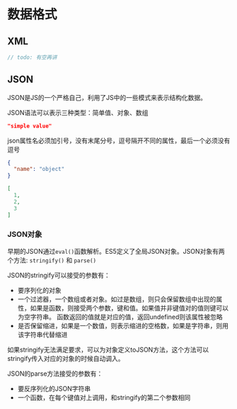 # 数据格式
## XML
```js
// todo: 有空再讲
```
## JSON
JSON是JS的一个严格自己，利用了JS中的一些模式来表示结构化数据。

JSON语法可以表示三种类型：简单值、对象、数组

```json
"simple value"
```

json属性名必须加引号，没有末尾分号，逗号隔开不同的属性，最后一个必须没有逗号

```json
{
  "name": "object"
}
```

```json
[
  1,
  2,
  3
]
```

### JSON对象
早期的JSON通过`eval()`函数解析。ES5定义了全局JSON对象。JSON对象有两个方法: `stringify()` 和 `parse()`

JSON的stringify可以接受的参数有：
- 要序列化的对象
- 一个过滤器，一个数组或者对象。如过是数组，则只会保留数组中出现的属性，如果是函数，则接受两个参数，键和值。如果值并非键值对的值则键可以为空字符串。
  函数返回的值就是对应的值，返回undefined则该属性被忽略
- 是否保留缩进，如果是一个数值，则表示缩进的空格数，如果是字符串，则用该字符串代替缩进

如果stringify无法满足要求，可以为对象定义toJSON方法，这个方法可以stringify传入对应的对象的时候自动调入。

JSON的parse方法接受的参数有：
- 要反序列化的JSON字符串
- 一个函数，在每个键值对上调用，和stringify的第二个参数相同
